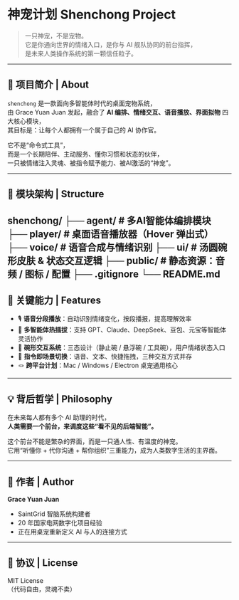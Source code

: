 # 神宠计划 Shenchong Project

> 一只神宠，不是宠物。  
> 它是你通向世界的情绪入口，是你与 AI 舰队协同的前台指挥，  
> 是未来人类操作系统的第一颗信任粒子。

---

## 🧭 项目简介 | About

`shenchong` 是一款面向多智能体时代的桌面宠物系统，  
由 Grace Yuan Juan 发起，融合了 **AI 编排、情绪交互、语音播放、界面拟物** 四大核心模块，  
其目标是：让每个人都拥有一个属于自己的 AI 协作官。

它不是“命令式工具”，  
而是一个长期陪伴、主动服务、懂你习惯和状态的伙伴，  
一只被情绪注入灵魂、被指令赋予能力、被AI激活的“神宠”。

---

## 🔧 模块架构 | Structure
shenchong/
├── agent/        # 多AI智能体编排模块
├── player/       # 桌面语音播放器（Hover 弹出式）
├── voice/        # 语音合成与情绪识别
├── ui/           # 汤圆碗形皮肤 & 状态交互逻辑
├── public/       # 静态资源：音频 / 图标 / 配置
├── .gitignore
└── README.md
---

## 🌌 关键能力 | Features

- 🎙️ **语音分段播放**：自动识别情绪变化，按段播报，提高理解效率  
- 🧠 **多智能体热插拔**：支持 GPT、Claude、DeepSeek、豆包、元宝等智能体灵活协作  
- 🫧 **碗形交互系统**：三态设计（静止碗 / 悬浮碗 / 工具碗），用户情绪状态入口  
- 💬 **指令即场景切换**：语音、文本、快捷拖拽，三种交互方式并存  
- 🪢 **跨平台计划**：Mac / Windows / Electron 桌宠通用核心

---

## 💡 背后哲学 | Philosophy

在未来每人都有多个 AI 助理的时代，  
**人类需要一个前台，来调度这些“看不见的后端智能”。**

这个前台不能是繁杂的界面，而是一只通人性、有温度的神宠。  
它用“听懂你 + 代你沟通 + 帮你组织”三重能力，成为人类数字生活的主界面。

---

## 👤 作者 | Author

**Grace Yuan Juan**  
- SaintGrid 智脑系统构建者  
- 20 年国家电网数字化项目经验  
- 正在用桌宠重新定义 AI 与人的连接方式

---

## 📃 协议 | License

MIT License  
（代码自由，灵魂不卖）